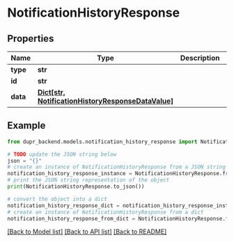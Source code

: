 # NotificationHistoryResponse


## Properties

Name | Type | Description | Notes
------------ | ------------- | ------------- | -------------
**type** | **str** |  | 
**id** | **str** |  | 
**data** | [**Dict[str, NotificationHistoryResponseDataValue]**](NotificationHistoryResponseDataValue.md) |  | 

## Example

```python
from dupr_backend.models.notification_history_response import NotificationHistoryResponse

# TODO update the JSON string below
json = "{}"
# create an instance of NotificationHistoryResponse from a JSON string
notification_history_response_instance = NotificationHistoryResponse.from_json(json)
# print the JSON string representation of the object
print(NotificationHistoryResponse.to_json())

# convert the object into a dict
notification_history_response_dict = notification_history_response_instance.to_dict()
# create an instance of NotificationHistoryResponse from a dict
notification_history_response_from_dict = NotificationHistoryResponse.from_dict(notification_history_response_dict)
```
[[Back to Model list]](../README.md#documentation-for-models) [[Back to API list]](../README.md#documentation-for-api-endpoints) [[Back to README]](../README.md)


